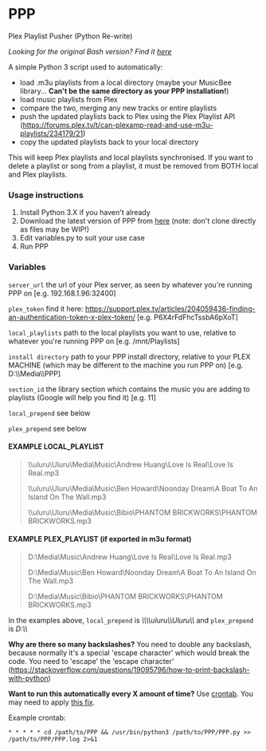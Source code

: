 # PPP
Plex Playlist Pusher (Python Re-write)

*Looking for the original Bash version? Find it [here](https://github.com/XDGFX/PPP/tree/master)*

A simple Python 3 script used to automatically:
- load .m3u playlists from a local directory (maybe your MusicBee library... **Can't be the same directory as your PPP installation!**)
- load music playlists from Plex
- compare the two, merging any new tracks or entire playlists
- push the updated playlists back to Plex using the Plex Playlist API (https://forums.plex.tv/t/can-plexamp-read-and-use-m3u-playlists/234179/21)
- copy the updated playlists back to your local directory

This will keep Plex playlists and local playlists synchronised.
If you want to delete a playlist or song from a playlist, it must be removed from BOTH local and Plex playlists.

### Usage instructions
1. Install Python 3.X if you haven't already
2. Download the latest version of PPP from [here](https://github.com/XDGFX/PPP/releases) (note: don't clone directly as files may be WIP!)
3. Edit variables.py to suit your use case
4. Run PPP

### Variables
`server_url` the url of your Plex server, as seen by whatever you're running PPP on [e.g. 192.168.1.96:32400]

`plex_token` find it here: https://support.plex.tv/articles/204059436-finding-an-authentication-token-x-plex-token/ [e.g. P6X4rFdFhcTssbA6pXoT]

`local_playlists` path to the local playlists you want to use, relative to whatever you're running PPP on [e.g. /mnt/Playlists]

`install directory` path to your PPP install directory, relative to your PLEX MACHINE (which may be different to the machine you run PPP on) [e.g. D:\\\\Media\\\\PPP]

`section_id` the library section which contains the music you are adding to playlists (Google will help you find it) [e.g. 11]

`local_prepend` see below

`plex_prepend` see below

#### EXAMPLE LOCAL_PLAYLIST

> \\\\uluru\Uluru\Media\Music\Andrew Huang\Love Is Real\Love Is Real.mp3
>
> \\\\uluru\Uluru\Media\Music\Ben Howard\Noonday Dream\A Boat To An Island On The Wall.mp3
>
> \\\\uluru\Uluru\Media\Music\Bibio\PHANTOM BRICKWORKS\PHANTOM BRICKWORKS.mp3


#### EXAMPLE PLEX_PLAYLIST (if exported in m3u format)

> D:\Media\Music\Andrew Huang\Love Is Real\Love Is Real.mp3
>
> D:\Media\Music\Ben Howard\Noonday Dream\A Boat To An Island On The Wall.mp3
>
> D:\Media\Music\Bibio\PHANTOM BRICKWORKS\PHANTOM BRICKWORKS.mp3


In the examples above, `local_prepend` is *\\\\\\\\uluru\\\\Uluru\\\\* and `plex_prepend` is *D:\\\\*

**Why are there so many backslashes?**
You need to double any backslash, because normally it's a special 'escape character' which would break the code. You need to 'escape' the 'escape character' (https://stackoverflow.com/questions/19095796/how-to-print-backslash-with-python)

**Want to run this automatically every X amount of time?**
Use [crontab](https://www.raspberrypi.org/documentation/linux/usage/cron.md). You may need to apply [this fix](https://www.digitalocean.com/community/questions/unable-to-execute-a-python-script-via-crontab-but-can-execute-it-manually-what-gives).

Example crontab:

`* * * * * cd /path/to/PPP && /usr/bin/python3 /path/to/PPP/PPP.py >> /path/to/PPP/PPP.log 2>&1`
